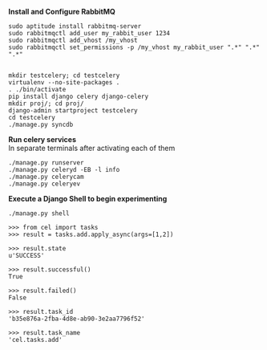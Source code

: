 **Install and Configure RabbitMQ**

    sudo aptitude install rabbitmq-server
    sudo rabbitmqctl add_user my_rabbit_user 1234
    sudo rabbitmqctl add_vhost /my_vhost
    sudo rabbitmqctl set_permissions -p /my_vhost my_rabbit_user ".*" ".*" ".*"


    mkdir testcelery; cd testcelery
    virtualenv --no-site-packages .
    . ./bin/activate 
    pip install django celery django-celery
    mkdir proj/; cd proj/
    django-admin startproject testcelery 
    cd testcelery
    ./manage.py syncdb 


**Run celery services**  
In separate terminals after activating each of them

    ./manage.py runserver
    ./manage.py celeryd -EB -l info 
    ./manage.py celerycam 
    ./manage.py celeryev 


**Execute a Django Shell to begin experimenting**
    
    ./manage.py shell 
    
    >>> from cel import tasks 
    >>> result = tasks.add.apply_async(args=[1,2])
    
    >>> result.state
    u'SUCCESS'
    
    >>> result.successful()
    True
    
    >>> result.failed()
    False

    >>> result.task_id
    'b35e876a-2fba-4d8e-ab90-3e2aa7796f52'

    >>> result.task_name
    'cel.tasks.add'

    
    